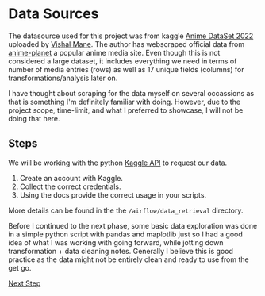 # Data Sources

The datasource used for this project was from kaggle [Anime DataSet 2022](https://www.kaggle.com/datasets/vishalmane10/anime-dataset-2022) uploaded by [Vishal Mane](). The author has webscraped official data from [anime-planet](https://www.anime-planet.com/) a popular anime media site. Even though this is not considered a large dataset, it includes everything we need in terms of number of media entries (rows) as well as 17 unique fields (columns) for transformations/analysis later on.


I have thought about scraping for the data myself on several occassions as that is something I'm definitely familiar with doing. However, due to the project scope, time-limit, and what I preferred to showcase, I will not be doing that here.

## Steps
We will be working with the python [Kaggle API](https://github.com/Kaggle/kaggle-api) to request our data.

1. Create an account with Kaggle.
2. Collect the correct credentials.
3. Using the docs provide the correct usage in your scripts.

More details can be found in the the ```/airflow/data_retrieval``` directory.

Before I continued to the next phase, some basic data exploration was done in a simple python script with pandas and maplotlib just so I had a good idea of what I was working with going forward, while jotting down transformation + data cleaning notes. Generally I believe this is good practice as the data might not be entirely clean and ready to use from the get go.

[Next Step](https://github.com/jaytar0/DE_flow_anime_2022/blob/main/md_collection/docker_airflow.md)
